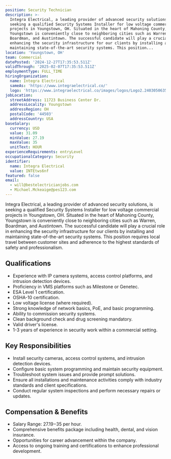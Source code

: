 ```yaml
---
position: Security Technician
description: >-
  Integra Electrical, a leading provider of advanced security solutions, is
  seeking a qualified Security Systems Installer for low voltage commercial
  projects in Youngstown, OH. Situated in the heart of Mahoning County,
  Youngstown is conveniently close to neighboring cities such as Warren,
  Boardman, and Austintown. The successful candidate will play a crucial role in
  enhancing the security infrastructure for our clients by installing and
  maintaining state-of-the-art security systems. This position...
location: 'Youngstown, OH'
team: Commercial
datePosted: '2024-12-27T17:35:53.511Z'
validThrough: '2025-02-07T17:35:53.511Z'
employmentType: FULL_TIME
hiringOrganization:
  name: Integra Electrical
  sameAs: 'https://www.integraelectrical.co/'
  logo: 'https://www.integraelectrical.co/images/logos/Logo2.2403050635216.png'
jobLocation:
  streetAddress: 11723 Business Center Dr.
  addressLocality: Youngstown
  addressRegion: OH
  postalCode: '44503'
  addressCountry: USA
baseSalary:
  currency: USD
  value: 31.09
  minValue: 27.19
  maxValue: 35
  unitText: HOUR
experienceRequirements: entryLevel
occupationalCategory: Security
identifier:
  name: Integra Electrical
  value: INTEtws6nf
featured: false
email:
  - will@bestelectricianjobs.com
  - Michael.Mckeaige@pes123.com
---
```




Integra Electrical, a leading provider of advanced security solutions, is seeking a qualified Security Systems Installer for low voltage commercial projects in Youngstown, OH. Situated in the heart of Mahoning County, Youngstown is conveniently close to neighboring cities such as Warren, Boardman, and Austintown. The successful candidate will play a crucial role in enhancing the security infrastructure for our clients by installing and maintaining state-of-the-art security systems. This position requires local travel between customer sites and adherence to the highest standards of safety and professionalism.

## Qualifications

- Experience with IP camera systems, access control platforms, and intrusion detection devices.
- Proficiency in VMS platforms such as Milestone or Genetec.
- ESA Level 1 certification.
- OSHA-10 certification.
- Low voltage license (where required).
- Strong knowledge of network basics, PoE, and basic programming.
- Ability to commission security systems.
- Clean background check and drug screening mandatory.
- Valid driver's license.
- 1-3 years of experience in security work within a commercial setting.

## Key Responsibilities

- Install security cameras, access control systems, and intrusion detection devices.
- Configure basic system programming and maintain security equipment.
- Troubleshoot system issues and provide prompt solutions.
- Ensure all installations and maintenance activities comply with industry standards and client specifications.
- Conduct regular system inspections and perform necessary repairs or updates.

## Compensation & Benefits

- Salary Range: $27.19-$35 per hour.
- Comprehensive benefits package including health, dental, and vision insurance.
- Opportunities for career advancement within the company.
- Access to ongoing training and certifications to enhance professional development.
